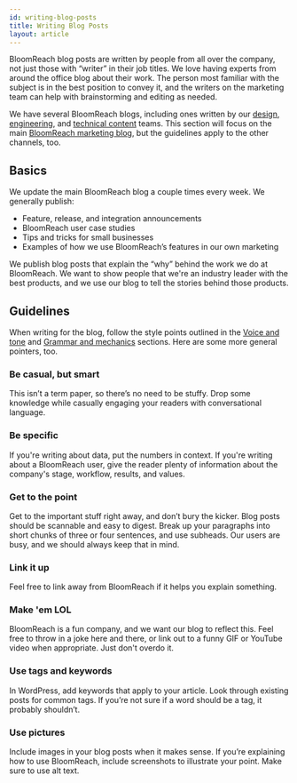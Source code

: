 ```yaml
---
id: writing-blog-posts
title: Writing Blog Posts
layout: article
---
```


BloomReach blog posts are written by people from all over the company, not just those with “writer” in their job titles. We love having experts from around the office blog about their work. The person most familiar with the subject is in the best position to convey it, and the writers on the marketing team can help with brainstorming and editing as needed.

We have several BloomReach blogs, including ones written by our [design](http://creative.BloomReach.com), [engineering](http://devs.BloomReach.com/blog/), and [technical content](http://docmakers.BloomReach.com) teams. This section will focus on the main [BloomReach marketing blog](http://blog.BloomReach.com), but the guidelines apply to the other channels, too.

## Basics

We update the main BloomReach blog a couple times every week. We generally publish:

* Feature, release, and integration announcements
* BloomReach user case studies
* Tips and tricks for small businesses
* Examples of how we use BloomReach’s features in our own marketing

We publish blog posts that explain the “why” behind the work we do at BloomReach. We want to show people that we're an industry leader with the best products, and we use our blog to tell the stories behind those products.

## Guidelines

When writing for the blog, follow the style points outlined in the [Voice and tone](/02-voice-and-tone.html.md) and [Grammar and mechanics](/04-grammar-and-mechanics.html.md) sections. Here are some more general pointers, too.

### Be casual, but smart
This isn’t a term paper, so there’s no need to be stuffy. Drop some knowledge while casually engaging your readers with conversational language.

### Be specific
If you're writing about data, put the numbers in context. If you're writing about a BloomReach user, give the reader plenty of information about the company's stage, workflow, results, and values.

### Get to the point
Get to the important stuff right away, and don’t bury the kicker. Blog posts should be scannable and easy to digest. Break up your paragraphs into short chunks of three or four sentences, and use subheads. Our users are busy, and we should always keep that in mind.

### Link it up
Feel free to link away from BloomReach if it helps you explain something.

### Make 'em LOL
BloomReach is a fun company, and we want our blog to reflect this. Feel free to throw in a joke here and there, or link out to a funny GIF or YouTube video when appropriate. Just don't overdo it.

### Use tags and keywords
In WordPress, add keywords that apply to your article. Look through existing posts for common tags. If you’re not sure if a word should be a tag, it probably shouldn’t.

### Use pictures
Include images in your blog posts when it makes sense. If you’re explaining how to use BloomReach, include screenshots to illustrate your point. Make sure to use alt text.

